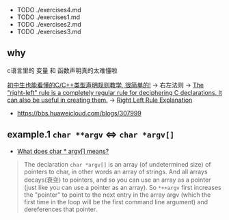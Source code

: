 + TODO ./exercises4.md
+ TODO ./exercises1.md
+ TODO ./exercises2.md
+ TODO ./exercises3.md

## why

c语言里的 变量 和 函数声明真的太难懂啦


[初中生也能看懂的C/C++类型声明规则教学, 很简单的!](https://www.bilibili.com/video/BV1mB4y1L7HB?share_source=copy_web) -> 右左法则 -> [The "right-left" rule is a completely regular rule for deciphering C declarations.  It can also be useful in creating them.](https://cseweb.ucsd.edu/~ricko/rt_lt.rule.html) -> [Right Left Rule Explanation](https://youtu.be/3zwNIPlrZHQ)

+ https://bbs.huaweicloud.com/blogs/307999

## example.1 `char **argv` <=> `char *argv[]`

+ [What does char * argv[] means?](https://stackoverflow.com/questions/16666353/what-does-char-argv-means#:~:text=The%20declaration%20char%20*argv%5B%5D,a%20pointer%20as%20an%20array)

> The declaration `char *argv[]` is an array (of undetermined size) of pointers to char, in other words an array of strings.
> And all arrays decays(衰变) to pointers, and so you can use an array as a pointer (just like you can use a pointer as an array).
> So `*++argv` first increases the "pointer" to point to the next entry in the array argv (which the first time in the loop will be the first command line argument) and dereferences that pointer.

